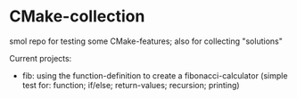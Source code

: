 # CMake-collection
smol repo for testing some CMake-features; also for collecting "solutions"

Current projects:
* fib: using the function-definition to create a fibonacci-calculator (simple test for: function; if/else; return-values; recursion; printing)
